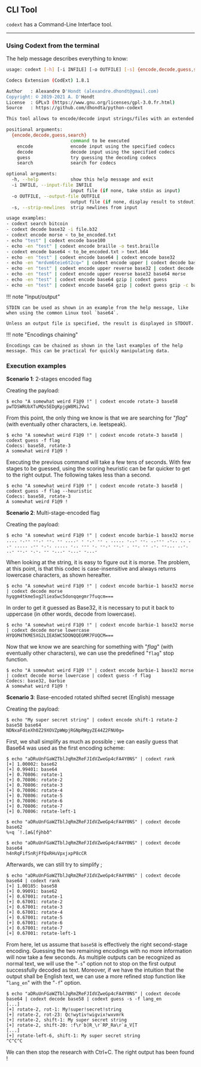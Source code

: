 ## CLI Tool

`codext` has a Command-Line Interface tool.

-----

### Using Codext from the terminal

The help message describes everything to know:

```sh
usage: codext [-h] [-i INFILE] [-o OUTFILE] [-s] {encode,decode,guess,search} ...

Codecs Extension (CodExt) 1.8.1

Author   : Alexandre D'Hondt (alexandre.dhondt@gmail.com)
Copyright: © 2019-2021 A. D'Hondt
License  : GPLv3 (https://www.gnu.org/licenses/gpl-3.0.fr.html)
Source   : https://github.com/dhondta/python-codext

This tool allows to encode/decode input strings/files with an extended set of codecs.

positional arguments:
  {encode,decode,guess,search}
                        command to be executed
    encode              encode input using the specified codecs
    decode              decode input using the specified codecs
    guess               try guessing the decoding codecs
    search              search for codecs

optional arguments:
  -h, --help            show this help message and exit
  -i INFILE, --input-file INFILE
                        input file (if none, take stdin as input)
  -o OUTFILE, --output-file OUTFILE
                        output file (if none, display result to stdout)
  -s, --strip-newlines  strip newlines from input

usage examples:
- codext search bitcoin
- codext decode base32 -i file.b32
- codext encode morse < to_be_encoded.txt
- echo "test" | codext encode base100
- echo -en "test" | codext encode braille -o test.braille
- codext encode base64 < to_be_encoded.txt > text.b64
- echo -en "test" | codext encode base64 | codext encode base32
- echo -en "mrdvm6teie6t2cq=" | codext encode upper | codext decode base32 | codext decode base64
- echo -en "test" | codext encode upper reverse base32 | codext decode base32 reverse lower
- echo -en "test" | codext encode upper reverse base32 base64 morse
- echo -en "test" | codext encode base64 gzip | codext guess
- echo -en "test" | codext encode base64 gzip | codext guess gzip -c base
```

!!! note "Input/output"
    
    STDIN can be used as shown in an example from the help message, like when using the common Linux tool `base64`.
    
    Unless an output file is specified, the result is displayed in STDOUT.

!!! note "Encodings chaining"
    
    Encodings can be chained as shown in the last examples of the help message. This can be practical for quickly manipulating data.

### Execution examples

**Scenario 1**: 2-stages encoded flag

Creating the payload:

```session
$ echo "A somewhat weird F1@9 !" | codext encode rotate-3 base58
pwTDSWRUbXTuMQs5EDgKpjgW8MiJVw1
```

From this point, the only thing we know is that we are searching for "*flag*" (with eventually other characters, i.e. leetspeak).

```session
$ echo "A somewhat weird F1@9 !" | codext encode rotate-3 base58 | codext guess -f flag
Codecs: base58, rotate-3
A somewhat weird F1@9 !
```

Executing the previous command will take a few tens of seconds. With few stages to be guessed, using the scoring heuristic can be far quicker to get to the right output. The following takes less than a second.

```session
$ echo "A somewhat weird F1@9 !" | codext encode rotate-3 base58 | codext guess -f flag --heuristic
Codecs: base58, rotate-3
A somewhat weird F1@9 !
```

**Scenario 2**: Multi-stage-encoded flag

Creating the payload:

```session
$ echo "A somewhat weird F1@9 !" | codext encode barbie-1 base32 morse
.... -.-- --.- --. -- ....- - -.- -- . ..... -..- --. ..--- .-.. .. . .- ..... .-- -.-. ..... -.. --- -. --.- --.- . --. -- .-. --... ..-. ..- --.- -.-. -- -...- -...- -...-
```

When looking at the string, it is easy to figure out it is morse. The problem, at this point, is that this codec is case-insensitive and always returns lowercase characters, as shown hereafter.

```session
$ echo "A somewhat weird F1@9 !" | codext encode barbie-1 base32 morse | codext decode morse
hyqgm4tkme5xg2liea5wc5donqqegmr7fuqcm===
```

In order to get it guessed as Base32, it is necessary to put it back to uppercase (in other words, decode from lowercase).

```session
$ echo "A somewhat weird F1@9 !" | codext encode barbie-1 base32 morse | codext decode morse lowercase
HYQGM4TKME5XG2LIEA5WC5DONQQEGMR7FUQCM===
```

Now that we know we are searching for something with "*flag*" (with eventually other characters), we can use the predefined "`flag`" stop function.

```session
$ echo "A somewhat weird F1@9 !" | codext encode barbie-1 base32 morse | codext decode morse lowercase | codext guess -f flag
Codecs: base32, barbie
A somewhat weird F1@9 !
```

**Scenario 3**: Base-encoded rotated shifted secret (English) message

Creating the payload:

```session
$ echo "My super secret string" | codext encode shift-1 rotate-2 base58 base64
NDNxaFdieXh0Z29XOVZpWWpjRGNpRWgyZE44Z2FNU0g=
```

First, we shall simplify as much as possible ; we can easily guess that Base64 was used as the first encoding scheme:

```session
$ echo "aDRuUnFGaWZTblJqRmZReFJIdVZweGp4cFA4Y0NS" | codext rank
[+] 1.00002: base62
[+] 0.99401: base64
[+] 0.70806: rotate-1
[+] 0.70806: rotate-2
[+] 0.70806: rotate-3
[+] 0.70806: rotate-4
[+] 0.70806: rotate-5
[+] 0.70806: rotate-6
[+] 0.70806: rotate-7
[+] 0.70806: rotate-left-1

$ echo "aDRuUnFGaWZTblJqRmZReFJIdVZweGp4cFA4Y0NS" | codext decode base62
%¤q ´!.[æ&[fÿhbð^

$ echo "aDRuUnFGaWZTblJqRmZReFJIdVZweGp4cFA4Y0NS" | codext decode base64
h4nRqFifSnRjFfQxRHuVpxjxpP8cCR
```

Afterwards, we can still try to simplify ;

```session
$ echo "aDRuUnFGaWZTblJqRmZReFJIdVZweGp4cFA4Y0NS" | codext decode base64 | codext rank
[+] 1.00185: base58
[+] 0.99091: base62
[+] 0.67001: rotate-1
[+] 0.67001: rotate-2
[+] 0.67001: rotate-3
[+] 0.67001: rotate-4
[+] 0.67001: rotate-5
[+] 0.67001: rotate-6
[+] 0.67001: rotate-7
[+] 0.67001: rotate-left-1
```

From here, let us assume that `base58` is effectively the right second-stage encoding. Guessing the two remaining encodings with no more information will now take a few seconds. As multiple outputs can be recognized as normal text, we will use the "`-s`" option not to stop on the first output successfully decoded as text. Moreover, if we have the intuition that the output shall be English text, we can use a more refined stop function like "`lang_en`" with the "`-f`" option.

```session
$ echo "aDRuUnFGaWZTblJqRmZReFJIdVZweGp4cFA4Y0NS" | codext decode base64 | codext decode base58 | codext guess -s -f lang_en
[...]
[+] rotate-2, rot-1: My!super!secret!string
[+] rotate-2, rot-23: Qc!wytiv!wigvix!wxvmrk
[+] rotate-2, shift-1: My super secret string
[+] rotate-2, shift-20: :f\r`b]R_\r`RP_Ra\r`a_V[T
[...]
[+] rotate-left-6, shift-1: My super secret string
^C^C^C
```

We can then stop the research with Ctrl+C. The right output has been found !

